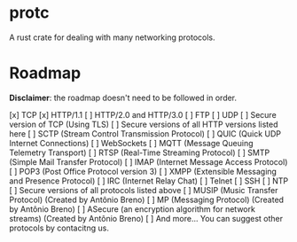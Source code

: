 # protc
A rust crate for dealing with many networking protocols.

# Roadmap

**Disclaimer**: the roadmap doesn't need to be followed in order.

[x] TCP
[x] HTTP/1.1
[ ] HTTP/2.0 and HTTP/3.0
[ ] FTP
[ ] UDP
[ ] Secure version of TCP (Using TLS)
[ ] Secure versions of all HTTP versions listed here
[ ] SCTP (Stream Control Transmission Protocol)
[ ] QUIC (Quick UDP Internet Connections)
[ ] WebSockets
[ ] MQTT (Message Queuing Telemetry Transport)
[ ] RTSP (Real-Time Streaming Protocol)
[ ] SMTP (Simple Mail Transfer Protocol)
[ ] IMAP (Internet Message Access Protocol)
[ ] POP3 (Post Office Protocol version 3)
[ ] XMPP (Extensible Messaging and Presence Protocol)
[ ] IRC (Internet Relay Chat)
[ ] Telnet
[ ] SSH
[ ] NTP
[ ] Secure versions of all protocols listed above
[ ] MUSIP (Music Transfer Protocol) (Created by Antônio Breno)
[ ] MP (Messaging Protocol) (Created by Antônio Breno)
[ ] ASecure (an encryption algorithm for network streams) (Created by Antônio Breno)
[ ] And more... You can suggest other protocols by contacitng us.